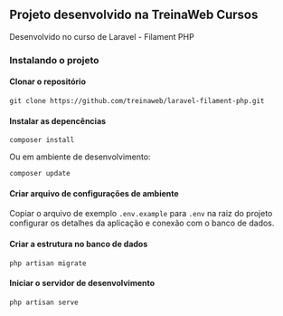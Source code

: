 ## Projeto desenvolvido na TreinaWeb Cursos

Desenvolvido no curso de Laravel - Filament PHP

### Instalando o projeto

#### Clonar o repositório

```
git clone https://github.com/treinaweb/laravel-filament-php.git
```

#### Instalar as depencências

```
composer install
```

Ou em ambiente de desenvolvimento:

```
composer update
```

#### Criar arquivo de configurações de ambiente

Copiar o arquivo de exemplo `.env.example` para `.env` na raiz do projeto
configurar os detalhes da aplicação e conexão com o banco de dados.

#### Criar a estrutura no banco de dados

```
php artisan migrate
```

#### Iniciar o servidor de desenvolvimento

```
php artisan serve
```
